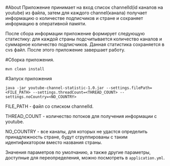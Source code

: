 #About 
Приложение принимает на вход список channelId(id каналов на youtube) из файла, затем для каждого channel(канала) получает информацию о количестве подписчиков и стране и сохраняет информацию в оперативной памяти.

После сбора информации приложение формирует следующую статистику: для каждой страны подсчитывается количество каналов и суммарное количество подписчиков. Данная статистика сохраняется в cvs файл.
После этого приложение завершает работу.

#Сборка приложения.
```
mvn clean install
```

#Запуск приложения
```
java -jar youtube-channel-statistic-1.0.jar --settings.filePath=<FILE_PATH> --settings.threadCount=<THREAD_COUNT> --settings.noCountry=<NO_COUNTRY>
```
FILE_PATH - файл со списком channelId.

THREAD_COUNT - количество потоков для получения информации с youtube.

NO_COUNTRY - все каналы, для которых не удастся определить принадлежность стране, будут сгруппированы с таким идентификатором вместо названия страны.

Значения параметров по умолчанию, а также другие параметры, доступные для переопределения, можно посмотреть в `application.yml`.
